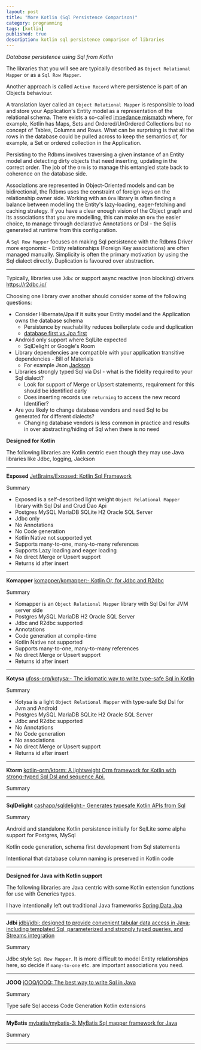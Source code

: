 ```yaml
---
layout: post
title: "More Kotlin (Sql Persistence Comparison)"
category: programming
tags: [kotlin]
published: true
description: kotlin sql persistence comparison of libraries 
---
```


*Database persistence using Sql from Kotlin*

The libraries that you will see are typically described as `Object Relational Mapper` or as a `Sql Row Mapper`.

Another approach is called `Active Record` where persistence is part of an Objects behaviour.

A translation layer called an `Object Relational Mapper` is responsible to load and store your Application's Entity model as a representation of the relational schema.
There exists a so-called [impedance mismatch](https://agiledata.org/essays/impedanceMismatch.html) where, for example, Kotlin has Maps, Sets and Ordered/UnOrdered Collections
but no concept of Tables, Columns and Rows. What can be surprising is that all the rows in the database could be pulled across to keep
the semantics of, for example, a Set or ordered collection in the Application.

Persisting to the Rdbms involves traversing a given instance of an Entity model and detecting dirty objects that need inserting,
updating in the correct order. The job of the `Orm` is to manage this entangled state back to coherence on the database side. 

Associations are represented in Object-Oriented models and can be bidirectional, the Rdbms uses the constraint of foreign keys on the relationship owner side.
Working with an `Orm` library is often finding a balance between modelling the Entity's lazy-loading, eager-fetching and caching strategy.
If you have a clear enough vision of the Object graph and its associations that you are modelling, this can make an `Orm` the easier choice, to manage
through declarative Annotations or Dsl - the Sql is generated at runtime from this configuration.

A `Sql Row Mapper` focuses on making Sql persistence with the Rdbms Driver more ergonomic - Entity relationships (Foreign Key associations) are often 
managed manually. Simplicity is often the primary motivation by using the Sql dialect directly. Duplication is favoured over abstraction.

---

Typically, libraries use `Jdbc` or support async reactive (non blocking) drivers https://r2dbc.io/

Choosing one library over another should consider some of the following questions:

* Consider Hibernate/Jpa if it suits your Entity model and the Application owns the database schema
  * Persistence by reachability reduces boilerplate code and duplication
  * [database first vs Jpa first](https://www.jpa-buddy.com/blog/db-first-vs-jpa-first/)
* Android only support where SqlLite expected
  * SqlDelight or Google's Room
* Library dependencies are compatible with your application transitive dependencies - Bill of Materials
  * For example Json [Jackson](https://github.com/FasterXML/jackson) 
* Libraries strongly typed Sql via Dsl - what is the fidelity required to your Sql dialect?
  * Look for support of Merge or Upsert statements, requirement for this should be identified early 
  * Does inserting records use `returning` to access the new record Identifier?
* Are you likely to change database vendors and need Sql to be generated for different dialects?
  * Changing database vendors is less common in practice and results in over abstracting/hiding of Sql when there is no need

**Designed for Kotlin**

The following libraries are Kotlin centric even though they may use Java libraries like Jdbc, logging, Jackson

---

**Exposed** [JetBrains/Exposed: Kotlin Sql Framework](https://github.com/JetBrains/Exposed)

Summary

* Exposed is a self-described light weight `Object Relational Mapper` library with Sql Dsl and Crud Dao Api
* Postgres MySQL MariaDB SQLite H2 Oracle SQL Server
* Jdbc only
* No Annotations
* No Code generation
* Kotlin Native not supported yet
* Supports many-to-one, many-to-many references
* Supports Lazy loading and eager loading
* No direct Merge or Upsert support 
* Returns id after insert

---

**Komapper** [komapper/komapper:- Kotlin Or, for Jdbc and R2dbc](https://github.com/komapper/komapper)

Summary

* Komapper is an `Object Relational Mapper` library with Sql Dsl for JVM server side 
* Postgres MySQL MariaDB H2 Oracle SQL Server
* Jdbc and R2dbc supported
* Annotations
* Code generation at compile-time
* Kotlin Native not supported 
* Supports many-to-one, many-to-many references
* No direct Merge or Upsert support
* Returns id after insert

---

**Kotysa** [ufoss-org/kotysa:- The idiomatic way to write type-safe Sql in Kotlin](https://github.com/ufoss-org/kotysa/)

Summary

* Kotysa is a light `Object Relational Mapper` with type-safe Sql Dsl for Jvm and Android
* Postgres MySQL MariaDB SQLite H2 Oracle SQL Server
* Jdbc and R2dbc supported
* No Annotations
* No Code generation
* No associations
* No direct Merge or Upsert support
* Returns id after insert
---

**Ktorm** [kotlin-orm/ktorm: A lightweight Orm framework for Kotlin with strong-typed Sql Dsl and sequence Api.](https://github.com/kotlin-orm/ktorm)

Summary



---

**SqlDelight** [cashapp/sqldelight:- Generates typesafe Kotlin APIs from Sql](https://github.com/cashapp/sqldelight)

Summary

Android and standalone Kotlin persistence initially for SqlLite some alpha support for Postgres, MySql

Kotlin code generation, schema first development from Sql statements

Intentional that database column naming is preserved in Kotlin code 

---

**Designed for Java with Kotlin support**

The following libraries are Java centric with some Kotlin extension functions for use with Generics types.

I have intentionally left out traditional Java frameworks [Spring Data Jpa](https://github.com/spring-projects/spring-data-jpa) 

---

**Jdbi** [jdbi/jdbi: designed to provide convenient tabular data access in Java; including templated Sql, parameterized and strongly typed queries, and Streams integration](https://github.com/jdbi/jdbi)

Summary

Jdbc style `Sql Row Mapper`. It is more difficult to model Entity relationships here, so decide if `many-to-one` etc. are important associations you need.

---

**JOOQ** [jOOQ/jOOQ: The best way to write Sql in Java](https://github.com/jOOQ/jOOQ)

Summary

Type safe Sql access
Code Generation
Kotlin extensions

---

**MyBatis** [mybatis/mybatis-3: MyBatis Sql mapper framework for Java](https://github.com/mybatis/mybatis-3)

Summary

---
